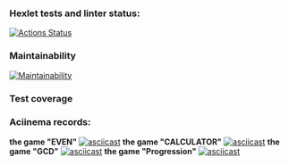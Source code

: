 ### Hexlet tests and linter status:
[![Actions Status](https://github.com/ConstableFraser/java-project-61/actions/workflows/hexlet-check.yml/badge.svg)](https://github.com/ConstableFraser/java-project-61/actions)

### Maintainability
[![Maintainability](https://api.codeclimate.com/v1/badges/8cfba5e91f98da9befed/maintainability)](https://codeclimate.com/github/ConstableFraser/java-project-61/maintainability)

### Test coverage

### Aciinema records:
**the game "EVEN"**
[![asciicast](https://asciinema.org/a/616166.svg)](https://asciinema.org/a/616166)
**the game "CALCULATOR"**
[![asciicast](https://asciinema.org/a/616213.svg)](https://asciinema.org/a/616213)
**the game "GCD"**
[![asciicast](https://asciinema.org/a/616331.svg)](https://asciinema.org/a/616331)
**the game "Progression"**
[![asciicast](https://asciinema.org/a/616423.svg)](https://asciinema.org/a/616423)
